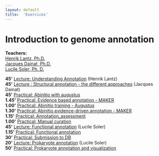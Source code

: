 ```yaml
---
layout: default
title:  'Exercices'
---
```


# Introduction to genome annotation

**Teachers:**  
[Henrik Lantz, Ph.D.](https://nbis.se/about/staff/henrik-lantz/)  
[Jacques Dainat, Ph.D.](http://nbis.se/about/staff/jacques-dainat/)  
[Lucile Soler, Ph. D.](http://nbis.se/about/staff/lucile-soler/) 



**45'** [Lecture: Understanding Annotation](lectures/Introduction_HL.pdf) (Henrik Lantz)  
**45'** [Lecture : Structural annotation - the different approaches](lectures/Structural_annotation_general.pdf)  (Jacques Dainat)  
**45'** [Practical: Abinitio with augustus](labs/augustus)  
**1.45'** [Practical: Evidence based annotation - MAKER](labs/maker_evidence)  
**1.00'** [Practical: Abinitio training - Augustus](labs/augustus_training)  
**1.30'** [Practical: Abinitio evidence-driven annotation - MAKER](labs/maker_abinitio_evidence_driven)  
**1.15'** [Practical: Annotation_assessment](labs/annotation_assessment)  
**1.00'** [Practical: Manual curation](labs/manual_curation)  
**45'** [Lecture: Functional annotation](lectures/FunctionalAnnot_Italy2019.pdf) (Lucile Soler)    
**1.15'** [Practical: Functional annotation](labs/functional_annotation)  
**30'** [Practical: Submission to DB](labs/submission)  
**20'** [Lecture: Prokaryote annotation](lectures/Bacterial_Annot_Italy2019.pdf) (Lucile Soler)  
**50'** [Practical: Prokaryote annotation and visualization](labs/prokaryote_annotation)  



